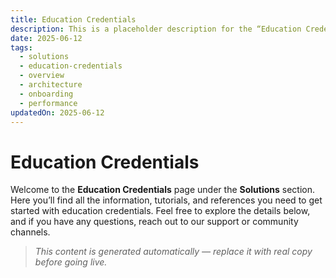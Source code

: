 ```yaml
---
title: Education Credentials
description: This is a placeholder description for the “Education Credentials” page, giving readers a quick overview of what they can expect to find here.
date: 2025-06-12
tags:
  - solutions
  - education-credentials
  - overview
  - architecture
  - onboarding
  - performance
updatedOn: 2025-06-12
---
```

# Education Credentials

Welcome to the **Education Credentials** page under the **Solutions** section. Here you’ll find all the information, tutorials, and references you need to get started with education credentials. Feel free to explore the details below, and if you have any questions, reach out to our support or community channels.

> _This content is generated automatically — replace it with real copy before going live._ 
